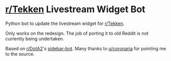 # [r/Tekken](https://www.reddit.com/r/Tekken/) Livestream Widget Bot

Python bot to update the livestream widget for [r/Tekken](https://www.reddit.com/r/Tekken/).

Only works on the redesign. The job of porting it to old Reddit is not currently being undertaken.

Based on [r/DotA2](https://www.reddit.com/r/DotA2)'s [sidebar-bot](https://github.com/redditdota/sidebar-bot). Many thanks to [u/coronaria](https://www.reddit.com/user/coronaria) for pointing me to the source.
